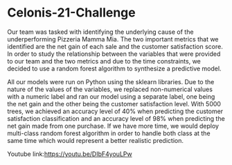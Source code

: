 # Celonis-21-Challenge

Our team was tasked with identifying the underlying cause of the underperforming Pizzeria Mamma Mia. The two important metrics that we identified are the net gain of each sale and the customer satisfaction score. In order to study the relationship between the variables that were provided to our team and the two metrics  and due to the time constraints, we decided to use a random forest algorithm to synthesize a predictive model.

All our models were run on Python using the sklearn libraries. Due to the nature of the values of the variables, we replaced non-numerical values with a numeric label and ran our model using a separate label, one being the net gain and the other being the customer satisfaction level. With 5000 trees, we achieved an accuracy level of 40% when predicting the customer satisfaction classification and an accuracy level of 98% when predicting the net gain made from one purchase. If we have more time, we would deploy multi-class random forest algorithm in order to handle both class at the same time which would represent a better realistic prediction.

Youtube link:https://youtu.be/DIbF4youLPw
